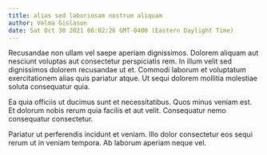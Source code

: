 ```yaml
---
title: alias sed laboriosam nostrum aliquam
author: Velma Gislason
date: Sat Oct 30 2021 06:02:26 GMT-0400 (Eastern Daylight Time)
---
```

Recusandae non ullam vel saepe aperiam dignissimos. Dolorem aliquam aut nesciunt voluptas aut consectetur perspiciatis rem. In illum velit sed dignissimos dolorem recusandae ut et. Commodi laborum et voluptatum exercitationem alias quis pariatur atque. Ut sequi dolorem mollitia molestiae soluta consequatur quia.

 Ea quia officiis ut ducimus sunt et necessitatibus. Quos minus veniam est. Et dolorum nobis rerum quia facilis et aut velit. Consequatur nemo consequatur consectetur.

 Pariatur ut perferendis incidunt et veniam. Illo dolor consectetur eos sequi rerum ut in veniam tempora. Ab laborum aperiam neque vel.